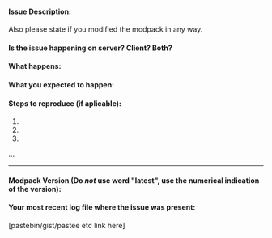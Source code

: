 #### Issue Description:
Also please state if you modified the modpack in any way.



#### Is the issue happening on server? Client? Both?



#### What happens:



#### What you expected to happen:



#### Steps to reproduce (if aplicable):

1.
2.
3.
...

____
#### Modpack Version (Do *not* use word "latest", use the numerical indication of the version):



#### Your most recent log file where the issue was present: 

[pastebin/gist/pastee etc link here]
